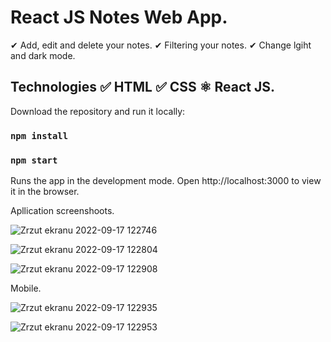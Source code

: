 # React JS Notes Web App.

✔ Add, edit and delete your notes.
✔ Filtering your notes.
✔ Change lgiht and dark mode.

## Technologies ✅ HTML ✅ CSS ⚛ React JS. 

Download the repository and run it locally:

### `npm install`

### `npm start`

Runs the app in the development mode.
Open http://localhost:3000 to view it in the browser.


Apllication screenshoots.

![Zrzut ekranu 2022-09-17 122746](https://user-images.githubusercontent.com/92208474/190852600-b03c2de2-0aea-458b-8d82-b48c218cb3ea.jpg)

![Zrzut ekranu 2022-09-17 122804](https://user-images.githubusercontent.com/92208474/190852605-dddd96d7-babb-4cb8-98d0-4e8149696158.jpg)

![Zrzut ekranu 2022-09-17 122908](https://user-images.githubusercontent.com/92208474/190852606-bc449be8-5f3c-43fc-a27b-b1ccc78e2fa1.jpg)

Mobile.

![Zrzut ekranu 2022-09-17 122935](https://user-images.githubusercontent.com/92208474/190852609-2fec4fb4-672f-4b16-81d1-a9185d340d36.jpg)

![Zrzut ekranu 2022-09-17 122953](https://user-images.githubusercontent.com/92208474/190852614-a280c266-292f-45ae-881b-e83fd451df14.jpg)
